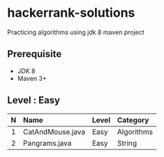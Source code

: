# hackerrank-solutions
Practicing algorithms using jdk 8 maven project

## Prerequisite
* JDK 8
* Maven 3+

## Level : Easy

| N| Name | Level |  Category |
| :-------------: |:-------------|:-------------|:-------------|
| 1 |CatAndMouse.java|Easy|Algorithms|
| 2 |Pangrams.java|Easy|String|
